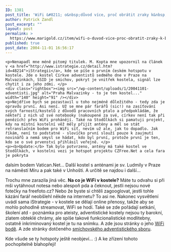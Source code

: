 ```yaml
---
ID: 1381
post_title: 'WiFi &#8211; o&nbsp;důvod více, proč obrátit zraky k&nbsp;Bohu'
author: Patrick Zandl
post_excerpt: ""
layout: post
permalink: >
  https://www.marigold.cz/item/wifi-o-duvod-vice-proc-obratit-zraky-k-bohu
published: true
post_date: 2004-11-01 16:56:17
---
```

	<p>Nenapadl mne méně pitomý titulek. M. Kopta mne upozornil na článek v <a href="http://www.istrategie.cz/detail.htm?id=48214">iStrategii</a>, kde se píše o prvním českém hotspotu v kostele. Jde o kostel Církve adventistů sedmého dne v Praze na Malvazinkách, SSID je smichov, pokryt je vnitřek kostela, signál lze chytit i za jeho zdmi. </p>
	<div class="rightbox"><img src="/wp-content/uploads/1/20041101-adventisti.jpg" alt="Praha Malvazinky - to je ten kostel..." width="140" height="91" /></div>
	<p>Nejdříve bych se pozastavil u toho nejméně důležitého - tedy zda je opravdu první. Asi není. Už se mne pár farářů (sic!) na zasíťování svých farností/kostelů z důvodů pracovních ptalo a předpokládám, že někteří z nich už své notebooky (nakoupené za své, církev není tak při penězích) přes WiFi prohánějí. Také na Stodůlkách si pamatuji projekt, kdy na místní kostelní věž měly přijít antény a měl se stát retranslačním bodem pro WiFi síť, nevím už ale, jak to dopadlo. Jak říkám, není to podstatné - slovíčko první slouží pouze k zaujmutí novinářů a nemá smysl se hádat, kdo byl první, protože první je ten, kdo se o své prvenství přihlásil veřejně. </p>
	<p><b>Update:</b> Tak bylo potvrzeno, antény má také kostel ve Stodůlkách, v kostelni vezi je hotspot projektu CZFree.Net a cela fara je pokryta
dalsim bodem Vatican.Net&#8230; Další kostel s anténami je sv. Ludmily v Praze na náměstí Míru a pak také v Unhošti. A určitě se najdou i další&#8230;</p>
	<p>Trochu mne zarazila jiná věc. <b>Na co je WiFi v kostele?</b> Máte tu odvahu si při mši vytáhnout notesa nebo alespoň pda a čeknout, jestli nejsou nové fotečky na freefoto.cz? Nebo že byste si chtěli zagooglovat, jestli tohle kázání farář neobšlehl někde na internetu? To asi ne. Nakonec vysvětlení uvádí sama iStrategie - v kostele se dělají online přenosy, takže aby se mohlo pohodlně streamovat, WiFi se hodí. Také se zde pořádají setkání, školení atd - poznámka pro ateisty, adventistické kostely nejsou ty barokní, zlatem obteklé chrámy, ale spíše takové funkcionalistické modlitebny, ostatně inkriminovaný kostel je tu na snímku. A zde jsou stránky o jeho <a href="http://www.awrstudio.cz/hotspot/">WiFi bodě</a>. A zde stránky dotčeného <a href="http://www.malvazinky.zde.cz/">smíchovského adventistického sboru</a>.</p>
	<p>Kde všude se ty hotspoty ještě neobjeví&#8230; :) A ke zřízení tohoto pochopitelně blahopřeji!
</p>